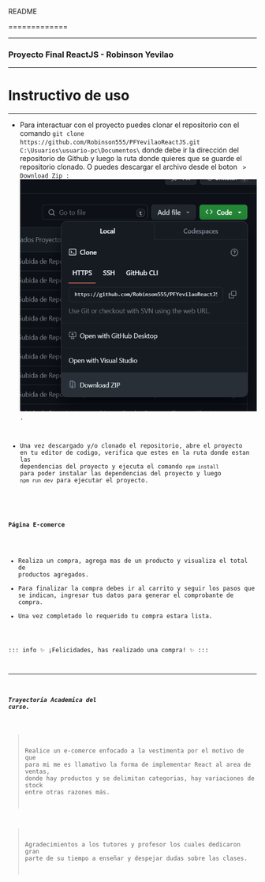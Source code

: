 README

=============

-------------
### Proyecto Final ReactJS - Robinson Yevilao
-------------

# Instructivo de uso

-------------

- Para interactuar con el proyecto puedes clonar el repositorio con el comando `git clone https://github.com/Robinson555/PFYevilaoReactJS.git C:\Usuarios\usuario-pc\Documentos\` donde debe ir la dirección del repositorio de Github y luego la ruta donde quieres que se guarde el repositorio clonado. O puedes descargar el archivo desde el boton <CODE> > Download Zip :
![Imagen del Logo](https://github.com/Robinson555/PFYevilaoReactJS/blob/main/public/Capturas/downloadzip.png).

- Una vez descargado y/o clonado el repositorio, abre el proyecto en tu editor de codigo, verifica que estes en la ruta donde estan las dependencias del proyecto y ejecuta el comando `npm install`  para poder instalar las dependencias del proyecto y luego `npm run dev` para ejecutar el proyecto.



#### Página E-comerce

- Realiza un compra, agrega mas de un producto y visualiza el total de productos agregados.
- Para finalizar la compra debes ir al carrito y seguir los pasos que se indican, ingresar tus datos para generar el comprobante de compra.
- Una vez completado lo requerido tu compra estara lista.

::: info
 ✨ ¡Felicidades, has realizado una compra! ✨
:::

---

##### Trayectoria Academica del curso.

> Realice un e-comerce enfocado a la vestimenta por el motivo de que para mi me es llamativo la forma de implementar React al area de ventas, donde hay productos y se delimitan categorias, hay variaciones de stock entre otras razones más.

> Agradecimientos a los tutores y profesor los cuales dedicaron gran parte de su tiempo a enseñar y despejar dudas sobre las clases.
